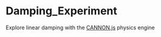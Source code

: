 # Damping_Experiment
Explore linear damping with the <a href="https://github.com/schteppe/cannon.js">CANNON.js</a> physics engine
